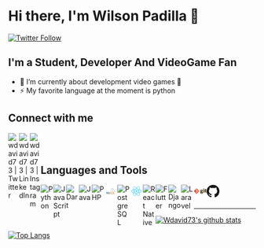 # Hi there, I'm Wilson Padilla 👋

[![Twitter Follow](https://img.shields.io/twitter/follow/guicho_73?color=1DA1F2&logo=twitter&style=for-the-badge)](https://twitter.com/intent/user?screen_name=guicho_73)

## I'm a Student, Developer And VideoGame Fan

- 🌱 I’m currently about development video games 🤣
- ⚡ My favorite language at the moment is python

## Connect with me

[<img align="left" alt="wdavid73 | Twitter" width="22px" src="https://cdn.jsdelivr.net/npm/simple-icons@v3/icons/twitter.svg"/>][twitter]

[<img align="left" alt="wdavid73 | LinkedIn" width="22px" src="https://cdn.jsdelivr.net/npm/simple-icons@v3/icons/linkedin.svg" />][linkedin]

[<img align="left" alt="wdavid73 | Instagram" width="22px" src="https://cdn.jsdelivr.net/npm/simple-icons@v3/icons/instagram.svg" />][instagram]

<br>
<br>

## Languages and Tools

<img
    align="left"
    alt="Python"
    width="26px"
    src="https://img.icons8.com/color/48/000000/python.png"
/>

<img
    align="left"
    alt="JavaScript"
    width="26px"
    src="https://img.icons8.com/color/48/000000/javascript.png"
/>

<img 
    align="left"
    alt="Dart"
    width="26px"
    src="https://img.icons8.com/color/48/000000/dart.png"
/>

<img
    align="left"
    alt="Java"
    width="26px"
    src="https://img.icons8.com/color/48/000000/java-coffee-cup-logo.png"
/>

<img
    align="left"
    alt="PHP"
    width="26px"
    src="https://img.icons8.com/offices/30/000000/php-logo.png"
/>




<img
    align="left"
    width="26px"
    alt="MYSQL"
    src="https://raw.githubusercontent.com/github/explore/80688e429a7d4ef2fca1e82350fe8e3517d3494d/topics/mysql/mysql.png"
/>

<img
    align="left"
    width="26px"
    alt="PostgreSQL"
    src="https://img.icons8.com/color/48/000000/postgreesql.png"
/>

<img
    align="left"
    alt="React"
    width="26px"
    src="https://raw.githubusercontent.com/github/explore/80688e429a7d4ef2fca1e82350fe8e3517d3494d/topics/react/react.png"
/>

<img
    align="left"
    alt="React Native"
    width="26px"
    src="https://img.icons8.com/nolan/64/react-native.png"
/>

<img
    align="left"
    alt="Flutter"
    width="26px"
    src="https://img.icons8.com/color/48/000000/flutter.png"
/>

<img
    align="left"
    alt="Django"
    width="26px"
    src="https://img.icons8.com/color/48/000000/django.png"
/>

<img
    align="left"
    alt="Laravel"
    width="26px"
    src="https://img.icons8.com/ios-filled/50/000000/laravel.png"
/>

<img
    align="left"
    alt="Git"
    width="26px"
    src="https://raw.githubusercontent.com/github/explore/80688e429a7d4ef2fca1e82350fe8e3517d3494d/topics/git/git.png"
/>

<img
    align="left"
    alt="GitHub"
    width="26px"
    src="https://raw.githubusercontent.com/github/explore/78df643247d429f6cc873026c0622819ad797942/topics/github/github.png"
/>



<br
/>
<br
/>

---

[![Wdavid73's github stats](https://github-readme-stats.vercel.app/api?username=wdavid73&show_icons=true&theme=gotham)](https://github.com/anuraghazra/github-readme-stats)

[![Top Langs](https://github-readme-stats.vercel.app/api/top-langs/?username=wdavid73&layout=compact&theme=gotham)](https://github.com/anuraghazra/github-readme-stats)

[twitter]: https://twitter.com/guicho_73
[instagram]: https://instagram.com/guicho_23
[linkedin]: https://www.linkedin.com/in/wpadilla23/
